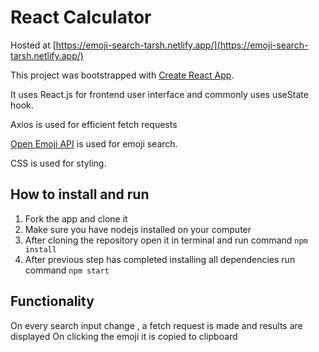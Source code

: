 
React Calculator
=========
Hosted at [https://emoji-search-tarsh.netlify.app/](https://emoji-search-tarsh.netlify.app/)

This project was bootstrapped with [Create React App](https://github.com/facebook/create-react-app).

It uses React.js for frontend user interface and commonly uses useState hook.

Axios is used for efficient fetch requests

[Open Emoji API](https://emoji-api.com/) is used for emoji search.

CSS is used for styling.

How to install and run
----------------------

1.  Fork the app and clone it
2.  Make sure you have nodejs installed on your computer
3.  After cloning the repository open it in terminal and run command  ``` npm install ```
4.  After previous step has completed installing all dependencies run command ``` npm start ```

Functionality
-------------
On every search input change , a fetch request is made and results are displayed
On clicking the emoji it is copied to clipboard
